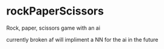 # rockPaperScissors
Rock, paper, scissors game with an ai

currently broken af
will impliment a NN for the ai in the future

